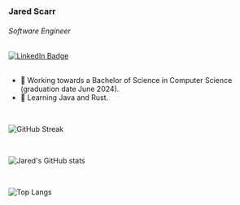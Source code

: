 ### Jared Scarr
###### Software Engineer

<div id="badges">
  <a href="https://www.linkedin.com/in/jaredscarr">
    <img src="https://img.shields.io/badge/LinkedIn-blue?style=for-the-badge&logo=linkedin&logoColor=white" alt="LinkedIn Badge"/>
  </a>
</div>
<br />

- 🔭 Working towards a Bachelor of Science in Computer Science (graduation date June 2024).
- 🌱 Learning Java and Rust.

<br />

![GitHub Streak](http://github-readme-streak-stats.herokuapp.com?user=jaredscarr&border_radius=15&date_format=j%20M%5B%20Y%5D&theme=transparent)

<br />

![Jared's GitHub stats](https://github-readme-stats.vercel.app/api?username=jaredscarr&show_icons=true&count_private=true&rank_icon=github&theme=transparent)

<br />

![Top Langs](https://github-readme-stats.vercel.app/api/top-langs/?username=jaredscarr&layout=compact&langs_count=10&hide_progress=true&theme=transparent)
